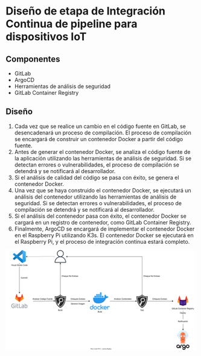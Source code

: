 # Diseño de etapa de Integración Continua de pipeline para dispositivos IoT
## Componentes
- GitLab
- ArgoCD
- Herramientas de análisis de seguridad
- GitLab Container Registry

## Diseño
1. Cada vez que se realice un cambio en el código fuente en GitLab, se desencadenará un proceso de compilación. El proceso de compilación se encargará de construir un contenedor Docker a partir del código fuente.
2. Antes de generar el contenedor Docker, se analiza el código fuente de la aplicación utilizando las herramientas de análisis de seguridad. Si se detectan errores o vulnerabilidades, el proceso de compilación se detendrá y se notificará al desarrollador.
3. Si el análisis de calidad del código se pasa con éxito, se genera el contenedor Docker.
4. Una vez que se haya construido el contenedor Docker, se ejecutará un análisis del contenedor utilizando las herramientas de análisis de seguridad. Si se detectan errores o vulnerabilidades, el proceso de compilación se detendrá y se notificará al desarrollador.
5. Si el análisis del contenedor pasa con éxito, el contenedor Docker se cargará en un registro de contenedor, como GitLab Container Registry.
6. Finalmente, ArgoCD se encargará de implementar el contenedor Docker en el Raspberry Pi utilizando K3s. El contenedor Docker se ejecutará en el Raspberry Pi, y el proceso de integración continua estará completo.

<img src="https://github.com/sfl0r3nz05/SecDelivAutoIoT/blob/master/docs/images/2.5%20Dise%C3%B1o%20Integraci%C3%B3n%20Continua%20pipeline%20IoT.svg" alt="Diseño de etapa de Integración Continua de pipeline para dispositivos IoT">
